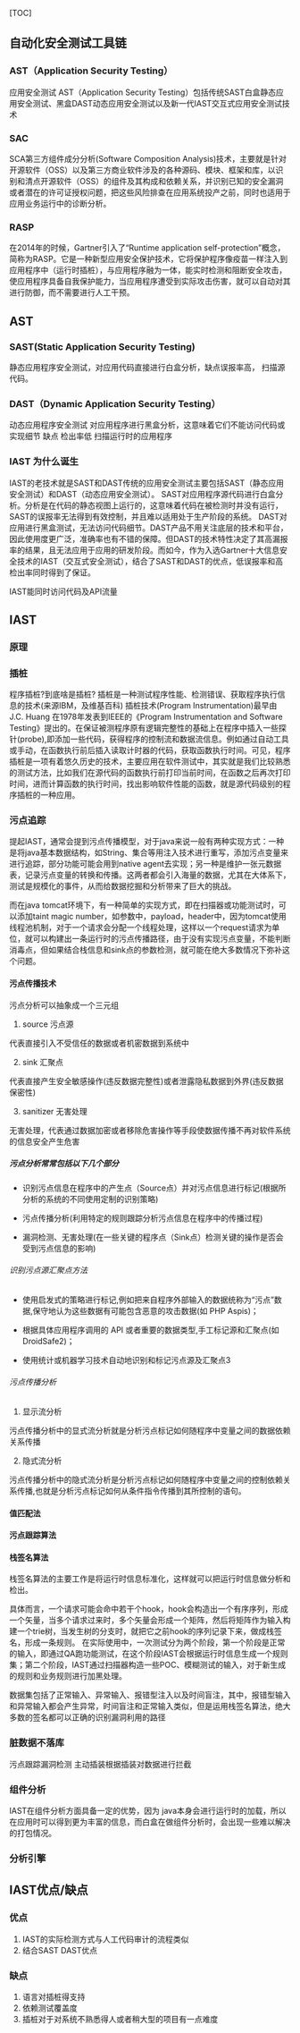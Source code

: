 [TOC]


## 自动化安全测试工具链

### AST（Application Security Testing）
应用安全测试
AST（Application Security Testing）包括传统SAST白盒静态应用安全测试、黑盒DAST动态应用安全测试以及新一代IAST交互式应用安全测试技术


### SAC
SCA第三方组件成分分析(Software Composition Analysis)技术，主要就是针对开源软件（OSS）以及第三方商业软件涉及的各种源码、模块、框架和库，以识别和清点开源软件（OSS）的组件及其构成和依赖关系，并识别已知的安全漏洞或者潜在的许可证授权问题，把这些风险排查在应用系统投产之前，同时也适用于应用业务运行中的诊断分析。


### RASP
在2014年的时候，Gartner引入了“Runtime application self-protection”概念，简称为RASP。它是一种新型应用安全保护技术，它将保护程序像疫苗一样注入到应用程序中（运行时插桩），与应用程序融为一体，能实时检测和阻断安全攻击，使应用程序具备自我保护能力，当应用程序遭受到实际攻击伤害，就可以自动对其进行防御，而不需要进行人工干预。


## AST
### SAST(Static Application Security Testing)
静态应用程序安全测试，对应用代码直接进行白盒分析，缺点误报率高，
扫描源代码。

### DAST（Dynamic Application Security Testing）
动态应用程序安全测试 对应用程序进行黑盒分析，这意味着它们不能访问代码或实现细节
缺点 检出率低
扫描运行时的应用程序

### IAST 为什么诞生
IAST的老技术就是SAST和DAST传统的应用安全测试主要包括SAST（静态应用安全测试）和DAST（动态应用安全测试）。 SAST对应用程序源代码进行白盒分析。分析是在代码的静态视图上运行的，这意味着代码在被检测时并没有运行，SAST的误报率无法得到有效控制，并且难以适用处于生产阶段的系统。 DAST对应用进行黑盒测试，无法访问代码细节。DAST产品不用关注底层的技术和平台，因此使用度更广泛，准确率也有不错的保障。但DAST的技术特性决定了其高漏报率的结果，且无法应用于应用的研发阶段。而如今，作为入选Gartner十大信息安全技术的IAST（交互式安全测试），结合了SAST和DAST的优点，低误报率和高检出率同时得到了保证。


IAST能同时访问代码及API流量




## IAST

### 原理

### 插桩
程序插桩?到底啥是插桩? 插桩是一种测试程序性能、检测错误、获取程序执行信息的技术(来源IBM，及维基百科) 插桩技术(Program Instrumentation)最早由J.C. Huang 在1978年发表到IEEE的《Program Instrumentation and Software Testing》提出的。在保证被测程序原有逻辑完整性的基础上在程序中插入一些探针(probe),即添加一些代码，获得程序的控制流和数据流信息。例如通过自动工具或手动，在函数执行前后插入读取计时器的代码，获取函数执行时间。可见，程序插桩是一项有着悠久历史的技术，主要应用在软件测试中，其实就是我们比较熟悉的测试方法，比如我们在源代码的函数执行前打印当前时间，在函数之后再次打印时间，进而计算函数的执行时间，找出影响软件性能的函数，就是源代码级别的程序插桩的一种应用。 



### 污点追踪
提起IAST，通常会提到污点传播模型，对于java来说一般有两种实现方式：一种是将java基本数据结构，如String、集合等用注入技术进行重写，添加污点变量来进行追踪，部分功能可能会用到native agent去实现；另一种是维护一张元数据表，记录污点变量的转换和传播。这两者都会引入海量的数据，尤其在大体系下，测试是规模化的事件，从而给数据挖掘和分析带来了巨大的挑战。


而在java tomcat环境下，有一种简单的实现方式，即在扫描器或功能测试时，可以添加taint magic number，如参数中，payload，header中，因为tomcat使用线程池机制，对于一个请求会分配一个线程处理，这样以一个request请求为单位，就可以构建出一条运行时的污点传播路径，由于没有实现污点变量，不能判断消毒点，但如果结合栈信息和sink点的参数检测，就可能在绝大多数情况下弥补这个问题。

#### 污点传播技术

污点分析可以抽象成一个三元组
1. source 污点源

代表直接引入不受信任的数据或者机密数据到系统中


2. sink 汇聚点

代表直接产生安全敏感操作(违反数据完整性)或者泄露隐私数据到外界(违反数据保密性)


3. sanitizer 无害处理

无害处理，代表通过数据加密或者移除危害操作等手段使数据传播不再对软件系统的信息安全产生危害



##### 污点分析常常包括以下几个部分



- 识别污点信息在程序中的产生点（Source点）并对污点信息进行标记(根据所分析的系统的不同使用定制的识别策略)

- 污点传播分析(利用特定的规则跟踪分析污点信息在程序中的传播过程)

- 漏洞检测、无害处理(在一些关键的程序点（Sink点）检测关键的操作是否会受到污点信息的影响)



###### 识别污点源汇聚点方法

- 使用启发式的策略进行标记,例如把来自程序外部输入的数据统称为“污点”数据,保守地认为这些数据有可能包含恶意的攻击数据(如 PHP Aspis)；

- 根据具体应用程序调用的 API 或者重要的数据类型,手工标记源和汇聚点(如 DroidSafe2)；

- 使用统计或机器学习技术自动地识别和标记污点源及汇聚点3


###### 污点传播分析

1. 显示流分析

污点传播分析中的显式流分析就是分析污点标记如何随程序中变量之间的数据依赖关系传播

2. 隐式流分析

污点传播分析中的隐式流分析是分析污点标记如何随程序中变量之间的控制依赖关系传播,也就是分析污点标记如何从条件指令传播到其所控制的语句。




#### 值匹配法
#### 污点跟踪算法

#### 栈签名算法
栈签名算法的主要工作是将运行时信息标准化，这样就可以把运行时信息做分析和检出。

具体而言，一个请求可能会命中若干个hook，hook会构造出一个有序序列，形成一个矢量，当多个请求过来时，多个矢量会形成一个矩阵，然后将矩阵作为输入构建一个trie树，当发生树的分支时，就把它之前hook的序列记录下来，做成栈签名，形成一条规则。
在实际使用中，一次测试分为两个阶段，第一个阶段是正常的输入，即通过QA跑功能测试，在这个阶段IAST会根据运行时信息生成一个规则集；第二个阶段，IAST通过扫描器构造一些POC、模糊测试的输入，对于新生成的规则和业务规则进行加黑处理。

数据集包括了正常输入、异常输入、报错型注入以及时间盲注，其中，报错型输入和异常输入都会产生异常，时间盲注和正常输入类似，但是运用栈签名算法，绝大多数的签名都可以正确的识别漏洞利用的路径


### 脏数据不落库
污点跟踪漏洞检测
主动插装根据插装对数据进行拦截


### 组件分析
IAST在组件分析方面具备一定的优势，因为 java本身会进行运行时的加载，所以在应用时可以得到更为丰富的信息，而白盒在做组件分析时，会出现一些难以解决的打包情况。


### 分析引擎


## IAST优点/缺点
### 优点

1. IAST的实际检测方式与人工代码审计的流程类似
2. 结合SAST DAST优点

### 缺点
1. 语言对插桩得支持
2. 依赖测试覆盖度
3. 插桩对于对系统不熟悉得人或者稍大型的项目有一点难度